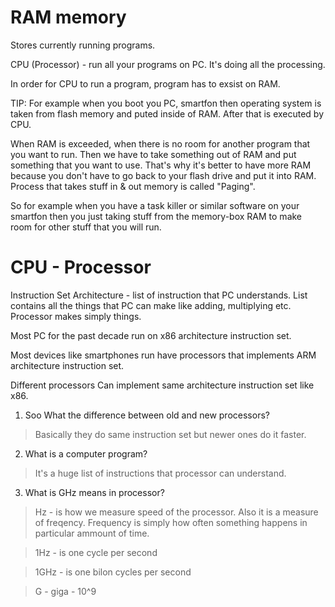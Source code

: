 # RAM memory

Stores currently running programs. 

CPU (Processor) - run all your programs on PC. It's doing all the processing.

In order for CPU to run a program, program has to exsist on RAM.

TIP: For example when you boot you PC, smartfon then operating system is taken from flash memory and puted inside of RAM. After that is 
executed by CPU.

When RAM is exceeded, when there is no room for another program that you want to run. Then we have to take something out of RAM
and put something that you want to use. That's why it's better to have more RAM because you don't have to go back to your flash drive and 
put it into RAM. Process that takes stuff in & out memory is called "Paging". 

So for example when you have a task killer or similar software on your smartfon then you just taking stuff from the 
memory-box RAM to make room for other stuff that you will run.

# CPU - Processor 

Instruction Set Architecture - list of instruction that PC understands. List contains all the things that PC can make like adding, 
multiplying etc. Processor makes simply things.

Most PC for the past decade run on x86 architecture instruction set.

Most devices like smartphones run have processors that implements ARM architecture instruction set. 

Different processors Can implement same architecture instruction set like x86. 



1. Soo What the difference between old and new processors? 

> Basically they do same instruction set but newer ones do it faster. 

2. What is a computer program? 

> It's a huge list of instructions that processor can understand.

3. What is GHz means in processor? 

> Hz - is how we measure speed of the processor. Also it is a measure of freqency. Frequency is simply how often something happens in 
particular ammount of time.

> 1Hz - is one cycle per second

> 1GHz - is one bilon cycles per second 

> G - giga - 10^9







